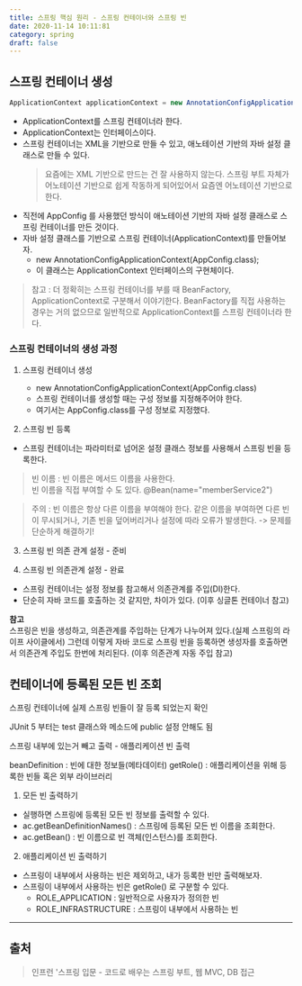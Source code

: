 ```yaml
---
title: 스프링 핵심 원리 - 스프링 컨테이너와 스프링 빈
date: 2020-11-14 10:11:81
category: spring
draft: false
---
```


## 스프링 컨테이너 생성

```java
ApplicationContext applicationContext = new AnnotationConfigApplicationContext(AppConfig.class);
```

- ApplicationContext를 스프링 컨테이너라 한다.
- ApplicationContext는 인터페이스이다.
- 스프링 컨테이너는 XML을 기반으로 만들 수 있고, 애노테이션 기반의 자바 설정 클래스로 만들 수 있다.
    > 요즘에는 XML 기반으로 만드는 건 잘 사용하지 않는다. 스프링 부트 자체가 어노테이션 기반으로 쉽게 작동하게 되어있어서 요즘엔 어노테이션 기반으로 한다.
- 직전에 AppConfig 를 사용했던 방식이 애노테이션 기반의 자바 설정 클래스로 스프링 컨테이너를 만든 것이다.
- 자바 설정 클래스를 기반으로 스프링 컨테이너(ApplicationContext)를 만들어보자.
  - new AnnotationConfigApplicationContext(AppConfig.class);
  - 이 클래스는 ApplicationContext 인터페이스의 구현체이다.

> 참고 : 더 정확히는 스프링 컨테이너를 부를 때 BeanFactory, ApplicationContext로 구분해서 이야기한다. BeanFactory를 직접 사용하는 경우는 거의 없으므로 일반적으로 ApplicationContext를 스프링 컨테이너라 한다.

### 스프링 컨테이너의 생성 과정

1. 스프링 컨테이너 생성
   - new AnnotationConfigApplicationContext(AppConfig.class)
   - 스프링 컨테이너를 생성할 때는 구성 정보를 지정해주어야 한다.
   - 여기서는 AppConfig.class를 구성 정보로 지정했다.

2. 스프링 빈 등록
- 스프링 컨테이너는 파라미터로 넘어온 설정 클래스 정보를 사용해서 스프링 빈을 등록한다.
> 빈 이름 : 빈 이름은 메서드 이름을 사용한다.  
> 빈 이름을 직접 부여할 수 도 있다. @Bean(name="memberService2")

> 주의 : 빈 이름은 항상 다른 이름을 부여해야 한다. 같은 이름을 부여하면 다른 빈이 무시되거나, 기존 빈을 덮어버리거나 설정에 따라 오류가 발생한다. -> 문제를 단순하게 해결하기!

3. 스프링 빈 의존 관계 설정 - 준비

4. 스프링 빈 의존관계 설정 - 완료
- 스프링 컨테이너는 설정 정보를 참고해서 의존관계를 주입(DI)한다.
- 단순히 자바 코드를 호출하는 것 같지만, 차이가 있다. (이후 싱글톤 컨테이너 참고)

**참고**  
스프링은 빈을 생성하고, 의존관계를 주입하는 단계가 나누어져 있다.(실제 스프링의 라이프 사이클에서) 그런데 이렇게 자바 코드로 스프링 빈을 등록하면 생성자를 호출하면서 의존관계 주입도 한번에 처리된다. (이후 의존관계 자동 주입 참고)


## 컨테이너에 등록된 모든 빈 조회

스프링 컨테이너에 실제 스프링 빈들이 잘 등록 되었는지 확인

JUnit 5 부터는 test 클래스와 메소드에 public 설정 안해도 됨

스프링 내부에 있는거 빼고 출력 - 애플리케이션 빈 출력

beanDefinition : 빈에 대한 정보들(메타데이터)
getRole() : 애플리케이션을 위해 등록한 빈들 혹은 외부 라이브러리

1. 모든 빈 출력하기
- 실행하면 스프링에 등록된 모든 빈 정보를 출력할 수 있다.
- ac.getBeanDefinitionNames() : 스프링에 등록된 모든 빈 이름을 조회한다.
- ac.getBean() : 빈 이름으로 빈 객체(인스턴스)를 조회한다.

2. 애플리케이션 빈 출력하기
- 스프링이 내부에서 사용하는 빈은 제외하고, 내가 등록한 빈만 출력해보자.
- 스프링이 내부에서 사용하는 빈은 getRole() 로 구분할 수 있다.
  - ROLE_APPLICATION : 일반적으로 사용자가 정의한 빈
  - ROLE_INFRASTRUCTURE : 스프링이 내부에서 사용하는 빈

---

## 출처

> 인프런 '스프링 입문 - 코드로 배우는 스프링 부트, 웹 MVC, DB 접근
